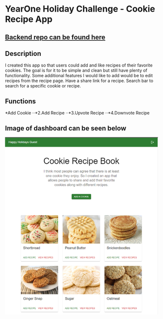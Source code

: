 # YearOne Holiday Challenge - Cookie Recipe App

## [Backend repo can be found here](https://github.com/TyNel/Year-One-Holiday-BE)

## Description

I created this app so that users could add and like recipes of their favorite cookies. The goal is for it to be simple and clean but still have plenty of functionality. Some additional features I would like to add would be to edit recipes from the recipe page. Have a share link for a recipe. Search bar to search for a specific cookie or recipe.

## Functions

*Add Cookie
⋅⋅*2.Add Recipe
⋅⋅*3.Upvote Recipe
⋅⋅*4.Downvote Recipe

## Image of dashboard can be seen below

![image of dashboard](src/assests/screenshots/cookieapppreview.PNG)
